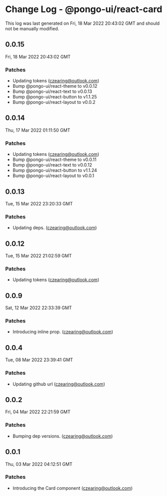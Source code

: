 # Change Log - @pongo-ui/react-card

This log was last generated on Fri, 18 Mar 2022 20:43:02 GMT and should not be manually modified.

<!-- Start content -->

## 0.0.15

Fri, 18 Mar 2022 20:43:02 GMT

### Patches

- Updating tokens (czearing@outlook.com)
- Bump @pongo-ui/react-theme to v0.0.12
- Bump @pongo-ui/react-text to v0.0.13
- Bump @pongo-ui/react-button to v1.1.25
- Bump @pongo-ui/react-layout to v0.0.2

## 0.0.14

Thu, 17 Mar 2022 01:11:50 GMT

### Patches

- Updating tokens (czearing@outlook.com)
- Bump @pongo-ui/react-theme to v0.0.11
- Bump @pongo-ui/react-text to v0.0.12
- Bump @pongo-ui/react-button to v1.1.24
- Bump @pongo-ui/react-layout to v0.0.1

## 0.0.13

Tue, 15 Mar 2022 23:20:33 GMT

### Patches

- Updating deps. (czearing@outlook.com)

## 0.0.12

Tue, 15 Mar 2022 21:02:59 GMT

### Patches

- Updating tokens (czearing@outlook.com)

## 0.0.9

Sat, 12 Mar 2022 22:33:39 GMT

### Patches

- Introducing inline prop. (czearing@outlook.com)

## 0.0.4

Tue, 08 Mar 2022 23:39:41 GMT

### Patches

- Updating github url (czearing@outlook.com)

## 0.0.2

Fri, 04 Mar 2022 22:21:59 GMT

### Patches

- Bumping dep versions. (czearing@outlook.com)

## 0.0.1

Thu, 03 Mar 2022 04:12:51 GMT

### Patches

- Introducing the Card component (czearing@outlook.com)
